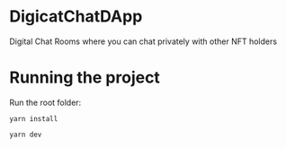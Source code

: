 # DigicatChatDApp
Digital Chat Rooms where you can chat privately with other NFT holders

# Running the project

Run the root folder:

```
yarn install
```

```
yarn dev
```